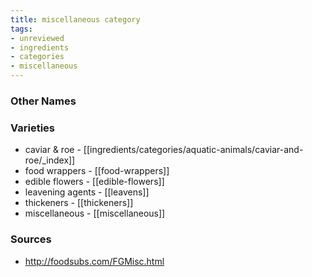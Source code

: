```yaml
---
title: miscellaneous category
tags:
- unreviewed
- ingredients
- categories
- miscellaneous
---
```



### Other Names


### Varieties

* caviar & roe - [[ingredients/categories/aquatic-animals/caviar-and-roe/_index]]
* food wrappers - [[food-wrappers]]
* edible flowers - [[edible-flowers]]
* leavening agents - [[leavens]]
* thickeners - [[thickeners]]
* miscellaneous - [[miscellaneous]]

### Sources
* http://foodsubs.com/FGMisc.html
